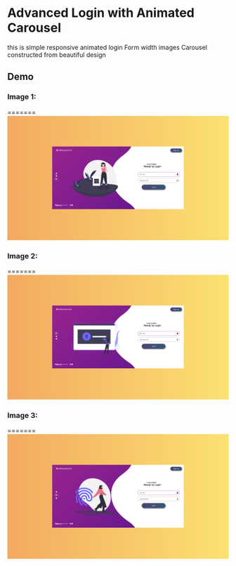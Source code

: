 # Advanced Login with Animated Carousel
this is simple responsive animated login Form width images Carousel constructed from beautiful design
## Demo
### Image 1: 
=======
![alt text](https://github.com/mimoune/Advanced-Login-with-Carousel/blob/master/doc/img/Screen%20Shot%202020-05-03%20at%2020.10.29.png "Logo Title Text 1")
### Image 2: 
=======
![alt text](https://github.com/mimoune/Advanced-Login-with-Carousel/blob/master/doc/img/Screen%20Shot%202020-05-03%20at%2020.10.48.png "Logo Title Text 1")
### Image 3: 
=======
![alt text](https://github.com/mimoune/Advanced-Login-with-Carousel/blob/master/doc/img/Screen%20Shot%202020-05-03%20at%2020.11.02.png "Logo Title Text 1")
